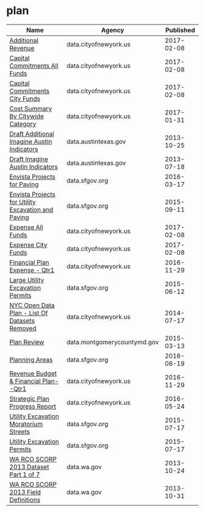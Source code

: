 # plan

Name | Agency | Published
---- | ---- | ---------
[Additional Revenue](../socrata/hii3-dcun.md) | data.cityofnewyork.us | 2017-02-08
[Capital Commitments All Funds](../socrata/8fnh-fcum.md) | data.cityofnewyork.us | 2017-02-08
[Capital Commitments City Funds](../socrata/4vf7-wwbk.md) | data.cityofnewyork.us | 2017-02-08
[Cost Summary By Citywide Category](../socrata/9ddq-vbjj.md) | data.cityofnewyork.us | 2017-01-31
[Draft Additional Imagine Austin Indicators](../socrata/7dis-buys.md) | data.austintexas.gov | 2013-10-25
[Draft Imagine Austin Indicators](../socrata/d7k5-jyb8.md) | data.austintexas.gov | 2013-07-18
[Envista Projects for Paving](../socrata/bxqh-5px8.md) | data.sfgov.org | 2016-03-17
[Envista Projects for Utility Excavation and Paving](../socrata/sf93-6dmr.md) | data.sfgov.org | 2015-09-11
[Expense All Funds](../socrata/am45-6syq.md) | data.cityofnewyork.us | 2017-02-08
[Expense City Funds](../socrata/kzk6-y58k.md) | data.cityofnewyork.us | 2017-02-08
[Financial Plan Expense - Qtr1](../socrata/sqmu-2ixd.md) | data.cityofnewyork.us | 2016-11-29
[Large Utility Excavation Permits](../socrata/i926-ujnc.md) | data.sfgov.org | 2015-06-12
[NYC Open Data Plan - List Of Datasets Removed](../socrata/unw7-yyit.md) | data.cityofnewyork.us | 2014-07-17
[Plan Review](../socrata/s8xg-6upf.md) | data.montgomerycountymd.gov | 2015-03-13
[Planning Areas](../socrata/wf35-y6fh.md) | data.sfgov.org | 2016-08-19
[Revenue Budget & Financial Plan--Qtr1](../socrata/vf4p-p8ui.md) | data.cityofnewyork.us | 2016-11-29
[Strategic Plan Progress Report](../socrata/nja7-3m37.md) | data.cityofnewyork.us | 2016-05-24
[Utility Excavation Moratorium Streets](../socrata/5wbp-dwzt.md) | data.sfgov.org | 2015-07-17
[Utility Excavation Permits](../socrata/smdf-6c45.md) | data.sfgov.org | 2015-07-17
[WA RCO SCORP 2013 Dataset Part 1 of 7](../socrata/irc2-87d5.md) | data.wa.gov | 2013-10-24
[WA RCO SCORP 2013 Field Definitions](../socrata/yr5j-kyei.md) | data.wa.gov | 2013-10-31

